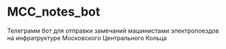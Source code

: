 # MCC_notes_bot
Телеграмм бот для отправки замечаний машинистами электропоездов на инфратруктуре Московского Центрального Кольца
